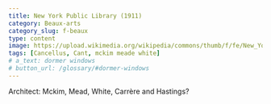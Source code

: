 ```yaml
---
title: New York Public Library (1911)
category: Beaux-arts
category_slug: f-beaux
type: content
image: https://upload.wikimedia.org/wikipedia/commons/thumb/f/fe/New_York_Public_Library_1908c.jpg/440px-New_York_Public_Library_1908c.jpg
tags: [Cancellus, Cant, mckim meade white]
# a_text: dormer windows
# button_url: /glossary/#dormer-windows
---
```


Architect: Mckim, Mead, White, Carrère and Hastings?
